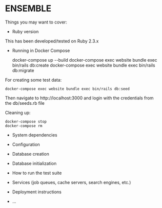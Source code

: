 # ENSEMBLE

Things you may want to cover:

* Ruby version

This has been developed/tested on Ruby 2.3.x

* Running in Docker Compose

    docker-compose up --build
    docker-compose exec website bundle exec bin/rails db:create
    docker-compose exec website bundle exec bin/rails db:migrate

For creating some test data:

    docker-compose exec website bundle exec bin/rails db:seed

Then navigate to http://localhost:3000 and login with the credentials from the db/seeds.rb file

Cleaning up:

    docker-compose stop
    docker-compose rm

* System dependencies

* Configuration

* Database creation

* Database initialization

* How to run the test suite

* Services (job queues, cache servers, search engines, etc.)

* Deployment instructions

* ...
